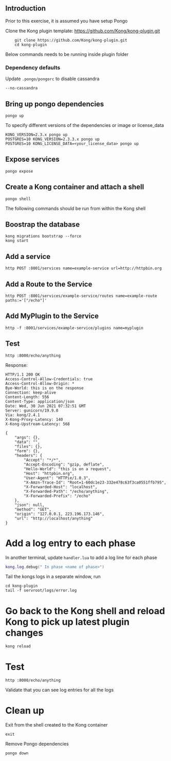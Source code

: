 ## Introduction

Prior to this exercise, it is assumed you have setup Pongo

Clone the Kong plugin template: https://github.com/Kong/kong-plugin.git

```shell
    git clone https://github.com/Kong/kong-plugin.git
    cd kong-plugin
```

Below commands needs to be running inside plugin folder

### Dependency defaults

Update `.pongo/pongorc` to disable cassandra

```shell
--no-cassandra
```

## Bring up pongo dependencies

```shell
pongo up
```

To specify different versions of the dependencies or image or license_data

```shell
KONG_VERSION=2.3.x pongo up
POSTGRES=10 KONG_VERSION=2.3.3.x pongo up
POSTGRES=10 KONG_LICENSE_DATA=<your_license_data> pongo up
```

## Expose services

```shell
pongo expose
```

## Create a Kong container and attach a shell

```shell
pongo shell
```

The following commands should be run from within the Kong shell

## Boostrap the database

```shell
kong migrations bootstrap --force
kong start
```

## Add a service

```shell
http POST :8001/services name=example-service url=http://httpbin.org
```

## Add a Route to the Service

```shell
http POST :8001/services/example-service/routes name=example-route paths:='["/echo"]'
```

## Add MyPlugin to the Service

```shell
http -f :8001/services/example-service/plugins name=myplugin
```

## Test

```shell
http :8000/echo/anything
```

Response:

```shell
HTTP/1.1 200 OK
Access-Control-Allow-Credentials: true
Access-Control-Allow-Origin: *
Bye-World: this is on the response
Connection: keep-alive
Content-Length: 556
Content-Type: application/json
Date: Wed, 30 Jun 2021 07:32:51 GMT
Server: gunicorn/19.9.0
Via: kong/2.4.1
X-Kong-Proxy-Latency: 140
X-Kong-Upstream-Latency: 568

{
    "args": {},
    "data": "",
    "files": {},
    "form": {},
    "headers": {
        "Accept": "*/*",
        "Accept-Encoding": "gzip, deflate",
        "Hello-World": "this is on a request",
        "Host": "httpbin.org",
        "User-Agent": "HTTPie/1.0.3",
        "X-Amzn-Trace-Id": "Root=1-60dc1e23-332e478c63f3ca0551ffb795",
        "X-Forwarded-Host": "localhost",
        "X-Forwarded-Path": "/echo/anything",
        "X-Forwarded-Prefix": "/echo"
    },
    "json": null,
    "method": "GET",
    "origin": "127.0.0.1, 223.196.173.146",
    "url": "http://localhost/anything"
}

```

# Add a log entry to each phase

In another terminal, update `handler.lua` to add a log line for each phase

```lua
kong.log.debug(" In phase <name of phase>")
```

Tail the kongs logs in a separate window, run

```shell
cd kong-plugin
tail -f servroot/logs/error.log
```

# Go back to the Kong shell and reload Kong to pick up latest plugin changes

```shell
kong reload
```

# Test

```shell
http :8000/echo/anything
```

Validate that you can see log entries for all the logs

# Clean up

Exit from the shell created to the Kong container

```shell
exit
```

Remove Pongo dependencies

```shell
pongo down
```
